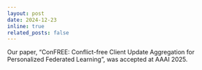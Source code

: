 ```yaml
---
layout: post
date: 2024-12-23
inline: true
related_posts: false
---
```


Our paper, “ConFREE: Conflict-free Client Update Aggregation for Personalized Federated Learning”, was accepted at AAAI 2025.
